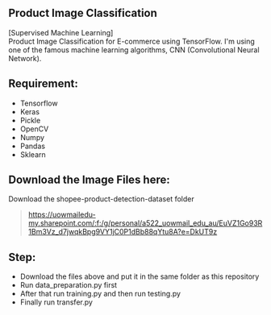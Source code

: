## Product Image Classification
[Supervised Machine Learning]<br/>
Product Image Classification for E-commerce using TensorFlow. I'm using one of the famous machine learning algorithms, CNN (Convolutional Neural Network).

## Requirement:
- Tensorflow
- Keras
- Pickle
- OpenCV
- Numpy
- Pandas
- Sklearn

## Download the Image Files here:
Download the shopee-product-detection-dataset folder<br>
>https://uowmailedu-my.sharepoint.com/:f:/g/personal/a522_uowmail_edu_au/EuVZ1Go93R1Bm3Vz_d7jwqkBpg9VY1jC0P1dBb88qYtu8A?e=DkUT9z

## Step:
- Download the files above and put it in the same folder as this repository
- Run data_preparation.py first
- After that run training.py and then run testing.py
- Finally run transfer.py
